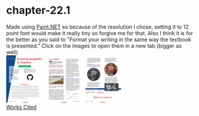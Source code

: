 # chapter-22.1
Made using <a href="https://www.getpaint.net/">Paint.NET</a> so because of the resolution I chose, setting it to 12 point font would make it really tiny so forgive me for that. Also I think it is for the better as you said to "Format your writing in the same way the textbook is presented."
Click on the images to open them in a new tab (bigger as well)
<br>
<a href="https://nexumi.github.io/chapter-22.1/Chapter%2022.1-1.png" target="_blank"><img src="Chapter 22.1-1.png" alt="Chapter 22.1 Page 1" width="100"></a>
<a href="https://nexumi.github.io/chapter-22.1/Chapter%2022.1-2.png" target="_blank"><img src="Chapter 22.1-2.png" alt="Chapter 22.1 Page 2" width="100"></a>
<a href="https://nexumi.github.io/chapter-22.1/Chapter%2022.1-3.png" target="_blank"><img src="Chapter 22.1-3.png" alt="Chapter 22.1 Page 3" width="100"></a>
<br>
<a href="https://nexumi.github.io/chapter-22.1/Chapter%2022.1%20Works%20Cited.pdf" target="_blank">Works Cited</a>
